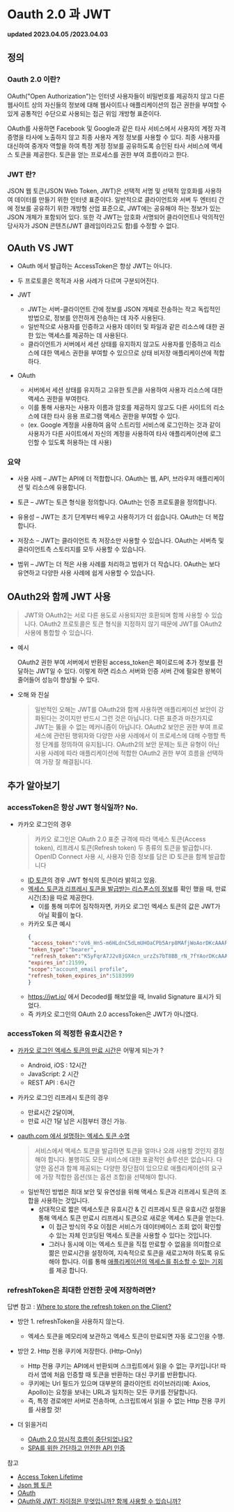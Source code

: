 # Oauth 2.0 과 JWT

**updated 2023.04.05 /2023.04.03**

## 정의

### Oauth 2.0 이란?

OAuth("Open Authorization")는 인터넷 사용자들이 비밀번호를 제공하지 않고 다른 웹사이트 상의 자신들의 정보에 대해 웹사이트나 애플리케이션의 접근 권한을 부여할 수 있게 공통적인 수단으로 사용되는 접근 위임 개방형 표준이다.

OAuth를 사용하면 Facebook 및 Google과 같은 타사 서비스에서 사용자의 계정 자격 증명을 타사에 노출하지 않고 최종 사용자 계정 정보를 사용할 수 있다.
최종 사용자를 대신하여 중개자 역할을 하여 특정 계정 정보를 공유하도록 승인된 타사 서비스에 액세스 토큰을 제공한다. 토큰을 얻는 프로세스를 권한 부여 흐름이라고 한다.

### JWT 란?

JSON 웹 토큰(JSON Web Token, JWT)은 선택적 서명 및 선택적 암호화를 사용하여 데이터를 만들기 위한 인터넷 표준이다. 일반적으로 클라이언트와 서버 두 엔터티 간에 정보를 공유하기 위한 개방형 산업 표준으로,
JWT에는 공유해야 하는 정보가 있는 JSON 개체가 포함되어 있다. 또한 각 JWT는 암호화 서명되어 클라이언트나 악의적인 당사자가 JSON 콘텐츠(JWT 클레임이라고도 함)를 수정할 수 없다.

## OAuth VS JWT

- OAuth 에서 발급하는 AccessToken은 항상 JWT는 아니다.

- 두 프로토콜은 목적과 사용 사례가 다르며 구분되어진다.

- JWT

  - JWT는 서버-클라이언트 간에 정보를 JSON 개체로 전송하는 작고 독립적인 방법으로, 정보를 안전하게 전송하는 데 자주 사용된다.
  - 일반적으로 사용자를 인증하고 사용자 데이터 및 파일과 같은 리소스에 대한 권한 있는 액세스를 제공하는 데 사용된다.
  - 클라이언트가 서버에서 세션 상태를 유지하지 않고도 사용자를 인증하고 리소스에 대한 액세스 권한을 부여할 수 있으므로 상태 비저장 애플리케이션에 적합하다.

- OAuth
  - 서버에서 세션 상태를 유지하고 고유한 토큰을 사용하여 사용자 리소스에 대한 액세스 권한을 부여한다.
  - 이를 통해 사용자는 사용자 이름과 암호를 제공하지 않고도 다른 사이트의 리소스에 대한 타사 응용 프로그램 액세스 권한을 부여할 수 있다.
  - (ex. Google 계정을 사용하여 음악 스트리밍 서비스에 로그인하는 것과 같이 사용자가 다른 사이트에서 자신의 계정을 사용하여 타사 애플리케이션에 로그인할 수 있도록 허용하는 데 사용)

### 요약

- 사용 사례 – JWT는 API에 더 적합합니다. OAuth는 웹, API, 브라우저 애플리케이션 및 리소스에 유용합니다.

- 토큰 – JWT는 토큰 형식을 정의합니다. OAuth는 인증 프로토콜을 정의합니다.

- 유용성 – JWT는 초기 단계부터 배우고 사용하기가 더 쉽습니다. OAuth는 더 복잡합니다.

- 저장소 – JWT는 클라이언트 측 저장소만 사용할 수 있습니다. OAuth는 서버측 및 클라이언트측 스토리지를 모두 사용할 수 있습니다.

- 범위 – JWT는 더 적은 사용 사례를 처리하고 범위가 더 작습니다. OAuth는 보다 유연하고 다양한 사용 사례에 쉽게 사용할 수 있습니다.

## OAuth2와 함께 JWT 사용

> JWT와 OAuth2는 서로 다른 용도로 사용되지만 호환되며 함께 사용할 수 있습니다. OAuth2 프로토콜은 토큰 형식을 지정하지 않기 때문에 JWT를 OAuth2 사용에 통합할 수 있습니다.

- 예시

  OAuth2 권한 부여 서버에서 반환된 access_token은 페이로드에 추가 정보를 전달하는 JWT일 수 있다. 이렇게 하면 리소스 서버와 인증 서버 간에 필요한 왕복이 줄어들어 성능이 향상될 수 있다.

- 오해 와 진실
  > 일반적인 오해는 JWT를 OAuth2와 함께 사용하면 애플리케이션 보안이 강화된다는 것이지만 반드시 그런 것은 아닙니다. 다른 표준과 마찬가지로 JWT는 뚫을 수 없는 메커니즘이 아닙니다. OAuth2 보안은 권한 부여 프로세스에 관련된 행위자와 다양한 사용 사례에서 이 프로세스에 대해 수행할 특정 단계를 정의하여 유지됩니다. OAuth2의 보안 문제는 토큰 유형이 아닌 사용 사례에 따라 애플리케이션에 적합한 OAuth2 권한 부여 흐름을 선택하여 가장 잘 해결됩니다.

## 추가 알아보기

### accessToken은 항상 JWT 형식일까? No.

- 카카오 로그인의 경우
  > 카카오 로그인은 OAuth 2.0 표준 규격에 따라 액세스 토큰(Access token), 리프레시 토큰(Refresh token) 두 종류의 토큰을 발급합니다. OpenID Connect 사용 시, 사용자 인증 정보를 담은 ID 토큰을 함께 발급합니다
  - [ID 토큰](https://developers.kakao.com/docs/latest/ko/kakaologin/common#oidc-id-token)의 경우 JWT 형식의 토큰이라 밝히고 있음.
  - [엑세스 토큰과 리프레시 토큰을 발급받는 리스폰스의 정보](https://developers.kakao.com/docs/latest/ko/kakaologin/rest-api#request-token-response)를 확인 했을 때, 만료 시간(초)을 따로 제공한다.
    - 이를 통해 미루어 짐작하자면, 카카오 로그인 엑세스 토큰의 값은 JWT가 아닐 확률이 높다.
  - 카카오 토큰 예시
    ```JSON
    {
     "access_token":"oV6_Hn5-m6HLdnC5dLmUHOaCPb5Arp8MAfjWoAorDKcAAAF3YfGgCw",
    "token_type":"bearer",
     "refresh_token":"KSyFqrA7J2v8jGX4cn_urzZs7bT8BB_rN_7fYAorDKcAAAF3YfGgCg",
    "expires_in":21599,
    "scope":"account_email profile",
    "refresh_token_expires_in":5183999
    }
    ```
  - https://jwt.io/ 에서 Decoded를 해보았을 때, Invalid Signature 표시가 되었다.
  - 즉 카카오 로그인의 OAuth 2.0 accessToken은 JWT가 아니였다.

### accessToken 의 적정한 유효시간은 ?

- [카카오 로그인 엑세스 토큰의 만료 시간](https://developers.kakao.com/docs/latest/ko/kakaologin/common#token)은 어떻게 되는가 ?
  - Android, iOS : 12시간
  - JavaScript: 2 시간
  - REST API : 6시간
- 카카오 로그인 리프레시 토큰의 경우

  - 만료시간 2달이며,
  - 만료 시간 1달 남은 시점부터 갱신 가능.

- [oauth.com 에서 설명하는 엑세스 토큰 수명](https://www.oauth.com/oauth2-servers/access-tokens/access-token-lifetime/)

  > 서비스에서 액세스 토큰을 발급하면 토큰을 얼마나 오래 사용할 것인지 결정해야 합니다. 불행히도 모든 서비스에 대한 포괄적인 솔루션은 없습니다. 다양한 옵션과 함께 제공되는 다양한 장단점이 있으므로 애플리케이션의 요구에 가장 적합한 옵션(또는 옵션 조합)을 선택해야 합니다.

  - 일반적인 방법은 최대 보안 및 유연성을 위해 액세스 토큰과 리프레시 토큰의 조합을 사용하는 것입니다.
    - 상대적으로 짧은 엑세스토큰 유효시간 & 긴 리프레시 토큰 유효시간 설정을 통해 엑세스 토큰 만료시 리프레시 토큰으로 새로운 엑세스 토큰을 얻는다.
      - 이 접근 방식의 주요 이점은 서비스가 데이터베이스 조회 없이 확인할 수 있는 자체 인코딩된 액세스 토큰을 사용할 수 있다는 것입니다.
      - 그러나 동시에 이는 엑세스 토큰을 직접 만료할 수 없음을 의미함으로 짦은 만료시간을 설정하여, 지속적으로 토큰을 새로고쳐야 하도록 유도해야 합니다. 이를 통해 [애플리케이션의 엑세스를 취소할 수 있는 기회](https://www.oauth.com/oauth2-servers/listing-authorizations/revoking-access/)를 제공 합니다.

### refreshToken은 최대한 안전한 곳에 저장하려면?

답변 참고 : [Where to store the refresh token on the Client?](https://stackoverflow.com/questions/57650692/where-to-store-the-refresh-token-on-the-client)

- 방안 1. refreshToken을 사용하지 않는다.

  - 엑세스 토큰을 메모리에 보관하고 엑세스 토큰이 만료되면 자동 로그인을 수행.

- 방안 2. Http 전용 쿠키에 저장한다. (Http-Only)

  - Http 전용 쿠키는 API에서 반환되며 스크립트에서 읽을 수 없는 쿠키입니다! 따라서 앱에 처음 인증할 때 토큰을 반환하는 대신 쿠키를 반환합니다.
  - 쿠키에는 Url 필드가 있으며 대부분의 클라이언트 라이브러리(예: Axios, Apollo)는 요청을 보내는 URL과 일치하는 모든 쿠키를 전달합니다.
  - 즉, 특정 경로에만 서버로 전송하며, 스크립트에서 읽을 수 없는 Http 전용 쿠키를 사용할 것!

- 더 읽을거리
  - [OAuth 2.0 암시적 흐름이 중단되었나요?](https://developer.okta.com/blog/2019/05/01/is-the-oauth-implicit-flow-dead)
  - [SPA를 위한 간단하고 안전한 API 인증](https://medium.com/@sadnub/simple-and-secure-api-authentication-for-spas-e46bcea592ad)

참고

- [Access Token Lifetime](https://www.oauth.com/oauth2-servers/access-tokens/access-token-lifetime/)
- [Json 웹 토큰](https://ko.wikipedia.org/wiki/JSON_%EC%9B%B9_%ED%86%A0%ED%81%B0)
- [OAuth](https://ko.wikipedia.org/wiki/OAuth)
- [OAuth와 JWT: 차이점은 무엇입니까? 함께 사용할 수 있습니까?](https://frontegg.com/blog/oauth-vs-jwt)
